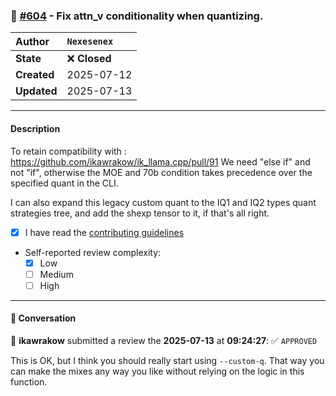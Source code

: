 ### 🐛 [#604](https://github.com/ikawrakow/ik_llama.cpp/pull/604) - Fix attn_v conditionality when quantizing.

| **Author** | `Nexesenex` |
| :--- | :--- |
| **State** | ❌ **Closed** |
| **Created** | 2025-07-12 |
| **Updated** | 2025-07-13 |

---

#### Description

To retain compatibility with : https://github.com/ikawrakow/ik_llama.cpp/pull/91 We need "else if" and not "if", otherwise the MOE and 70b condition takes precedence over the specified quant in the CLI.

I can also expand this legacy custom quant to the IQ1 and IQ2 types quant strategies tree, and add the shexp tensor to it, if that's all right.

- [x] I have read the [contributing guidelines](https://github.com/ggerganov/llama.cpp/blob/master/CONTRIBUTING.md)
- Self-reported review complexity:
  - [x] Low
  - [ ] Medium
  - [ ] High

---

#### 💬 Conversation

👤 **ikawrakow** submitted a review the **2025-07-13** at **09:24:27**: ✅ `APPROVED`<br>

This is OK, but I think you should really start using `--custom-q`. That way you can make the mixes any way you like without relying on the logic in this function.
